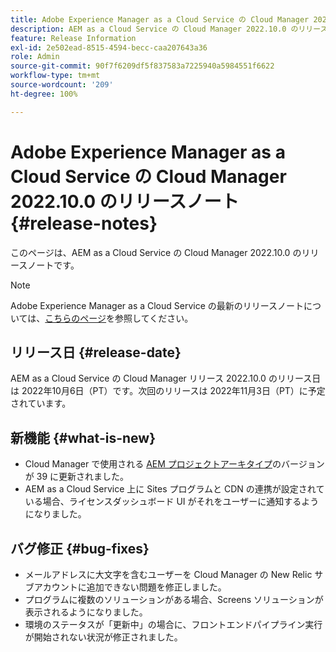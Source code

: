 ```yaml
---
title: Adobe Experience Manager as a Cloud Service の Cloud Manager 2022.10.0 のリリースノート
description: AEM as a Cloud Service の Cloud Manager 2022.10.0 のリリースノートです。
feature: Release Information
exl-id: 2e502ead-8515-4594-becc-caa207643a36
role: Admin
source-git-commit: 90f7f6209df5f837583a7225940a5984551f6622
workflow-type: tm+mt
source-wordcount: '209'
ht-degree: 100%

---
```


# Adobe Experience Manager as a Cloud Service の Cloud Manager 2022.10.0 のリリースノート {#release-notes}

このページは、AEM as a Cloud Service の Cloud Manager 2022.10.0 のリリースノートです。

>[!NOTE]
>
>Adobe Experience Manager as a Cloud Service の最新のリリースノートについては、[こちらのページ](/help/release-notes/release-notes-cloud/release-notes-current.md)を参照してください。

## リリース日 {#release-date}

AEM as a Cloud Service の Cloud Manager リリース 2022.10.0 のリリース日は 2022年10月6日（PT）です。次回のリリースは 2022年11月3日（PT）に予定されています。

## 新機能 {#what-is-new}

* Cloud Manager で使用される [AEM プロジェクトアーキタイプ](https://experienceleague.adobe.com/docs/experience-manager-core-components/using/developing/archetype/overview.html)のバージョンが 39 に更新されました。
* AEM as a Cloud Service 上に Sites プログラムと CDN の連携が設定されている場合、ライセンスダッシュボード UI がそれをユーザーに通知するようになりました。

## バグ修正 {#bug-fixes}

* メールアドレスに大文字を含むユーザーを Cloud Manager の New Relic サブアカウントに追加できない問題を修正しました。
* プログラムに複数のソリューションがある場合、Screens ソリューションが表示されるようになりました。
* 環境のステータスが「更新中」の場合に、フロントエンドパイプライン実行が開始されない状況が修正されました。

